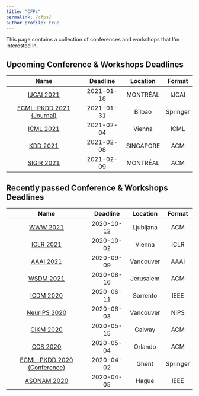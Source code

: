 ```yaml
---
title: "CFPs"
permalink: /cfps/
author_profile: true
---
```


This page contains a collection of conferences and workshops that I'm interested in. 

## Upcoming Conference & Workshops Deadlines

| Name                                                                  | Deadline   | Location      | Format 	|
| :-------------------------------------------------------------------: | :--------: | :-----------: | :------: |
| [IJCAI 2021](https://ijcai-21.org/)                                   | 2021-01-18 | MONTRÉAL      | IJCAI    |
| [ECML-PKDD 2021 (Journal)](https://2021.ecmlpkdd.org/)             	| 2021-01-31 | Bilbao        | Springer	|
| [ICML 2021](https://icml.cc/Conferences/2021)                         | 2021-02-04 | Vienna	     | ICML     |
| [KDD 2021](https://www.kdd.org/kdd2021/)                              | 2021-02-08 | SINGAPORE     | ACM      |
| [SIGIR 2021](http://sigir.org/sigir2021/)                             | 2021-02-09 | MONTRÉAL      | ACM      |

## Recently passed Conference & Workshops Deadlines

| Name                                                                  | Deadline   | Location      | Format   |
| :-------------------------------------------------------------------: | :--------: | :-----------: | :------: |
| [WWW 2021](http://www2021.thewebconf.org/)                            | 2020-10-12 | Ljubljana     | ACM      |
| [ICLR 2021](https://iclr.cc/Conferences/2021)                         | 2020-10-02 | Vienna        | ICLR     |
| [AAAI 2021](https://aaai.org/Conferences/AAAI-21/)                    | 2020-09-09 | Vancouver     | AAAI     |
| [WSDM 2021](http://www.wsdm-conference.org/2021/)                     | 2020-08-16 | Jerusalem     | ACM      |
| [ICDM 2020](http://icdm2020.bigke.org/)                               | 2020-06-11 | Sorrento      | IEEE   	| 
| [NeurIPS 2020](https://nips.cc/Conferences/2020/)                     | 2020-06-03 | Vancouver     | NIPS   	|
| [CIKM 2020](https://cikm2020.org/)                                    | 2020-05-15 | Galway        | ACM    	|
| [CCS 2020](https://www.sigsac.org/ccs/CCS2020/index.html)             | 2020-05-04 | Orlando       | ACM    	|
| [ECML-PKDD 2020 (Conference)](https://ecmlpkdd2020.net/)             	| 2020-04-02 | Ghent       	 | Springer	|
| [ASONAM 2020](http://asonam.cpsc.ucalgary.ca/2020/index.php)          | 2020-04-05 | Hague       	 | IEEE    	|
